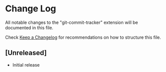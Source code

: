 # Change Log

All notable changes to the "git-commit-tracker" extension will be documented in this file.

Check [Keep a Changelog](http://keepachangelog.com/) for recommendations on how to structure this file.

## [Unreleased]

- Initial release